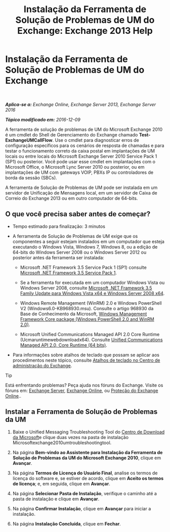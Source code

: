 ﻿---
title: 'Instalação da Ferramenta de Solução de Problemas de UM do Exchange: Exchange 2013 Help'
TOCTitle: Instalação da Ferramenta de Solução de Problemas de UM do Exchange
ms:assetid: 84223af0-a717-49ee-add6-86313bb30d17
ms:mtpsurl: https://technet.microsoft.com/pt-br/library/Ff844714(v=EXCHG.150)
ms:contentKeyID: 56270511
ms.date: 05/22/2018
mtps_version: v=EXCHG.150
ms.translationtype: MT
---

# Instalação da Ferramenta de Solução de Problemas de UM do Exchange

 

_**Aplica-se a:** Exchange Online, Exchange Server 2013, Exchange Server 2016_

_**Tópico modificado em:** 2016-12-09_

A ferramenta de solução de problemas de UM do Microsoft Exchange 2010 é um cmdlet do Shell de Gerenciamento do Exchange chamado **Test-ExchangeUMCallFlow**. Use o cmdlet para diagnosticar erros de configuração específicos para os cenários de resposta de chamadas e para testar o funcionamento correto da caixa postal em implantações de UM locais ou entre locais do Microsoft Exchange Server 2010 Service Pack 1 (SP1) ou posterior. Você pode usar esse cmdlet em implantações com o Microsoft Office, o Microsoft Lync Server 2010 ou posterior, ou em implantações de UM com gateways VOIP, PBXs IP ou controladores de borda da sessão (SBCs).

A ferramenta de Solução de Problemas de UM pode ser instalada em um servidor de Unificação de Mensagens local, em um servidor de Caixa de Correio do Exchange 2013 ou em outro computador de 64-bits.

## O que você precisa saber antes de começar?

  - Tempo estimado para finalização: 3 minutos

  - A ferramenta de Solução de Problemas de UM exige que os componentes a seguir estejam instalados em um computador que esteja executando o Windows Vista, Windows 7, Windows 8, ou a edição de 64-bits do Windows Server 2008 ou o Windows Server 2012 ou posterior antes da ferramenta ser instalada:
    
      - Microsoft .NET Framework 3.5 Service Pack 1 (SP1) consulte [Microsoft .NET Framework 3.5 Service Pack 1](https://go.microsoft.com/fwlink/p/?linkid=152380).
    
      - Se a ferramenta for executada em um computador Windows Vista ou Windows Server 2008, consulte [Microsoft .NET Framework 3.5 Family Update para Windows Vista x64 e Windows Server 2008 x64](https://go.microsoft.com/fwlink/p/?linkid=178998).
    
      - Windows Remote Management (WinRM) 2.0 e Windows PowerShell V2 (Windows6.0-KB968930.msu). Consulte o artigo 968930 da Base de Conhecimento da Microsoft, [Windows Management Framework Core package (Windows PowerShell 2.0 and WinRM 2.0)](http://go.microsoft.com/fwlink/p/?linkid=3052&kbid=968930).
    
      - Microsoft Unified Communications Managed API 2.0 Core Runtime (Ucmaruntimewebdownloadx64). Consulte [Unified Communications Managed API 2.0, Core Runtime (64 bits)](https://go.microsoft.com/fwlink/p/?linkid=198175).

  - Para informações sobre atalhos de teclado que possam se aplicar aos procedimentos neste tópico, consulte [Atalhos de teclado no Centro de administração do Exchange](keyboard-shortcuts-in-the-exchange-admin-center-exchange-online-protection-help.md).


> [!TIP]
> Está enfrentando problemas? Peça ajuda nos fóruns do Exchange. Visite os fóruns em: <A href="https://go.microsoft.com/fwlink/p/?linkid=60612">Exchange Server</A>, <A href="https://go.microsoft.com/fwlink/p/?linkid=267542">Exchange Online</A>, ou <A href="https://go.microsoft.com/fwlink/p/?linkid=285351">Proteção do Exchange Online</A>..



## Instalar a Ferramenta de Solução de Problemas da UM

1.  Baixe o Unified Messaging Troubleshooting Tool do [Centro de Download da Microsoft](https://go.microsoft.com/fwlink/p/?linkid=182625)e clique duas vezes na pasta de instalação Microsoftexchange2010umtroubleshootingtool.

2.  Na página **Bem-vindo ao Assistente para Instalação da Ferramenta de Solução de Problemas da UM do Microsoft Exchange 2010**, clique em **Avançar**.

3.  Na página **Termos de Licença do Usuário Final**, analise os termos de licença do software e, se estiver de acordo, clique em **Aceito os termos de licença**; e, em seguida, clique em **Avançar**.

4.  Na página **Selecionar Pasta de Instalação**, verifique o caminho até a pasta de instalação e clique em **Avançar**.

5.  Na página **Confirmar Instalação**, clique em **Avançar** para iniciar a instalação.

6.  Na página **Instalação Concluída**, clique em **Fechar**.

